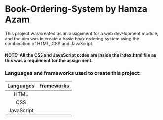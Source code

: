 # Book-Ordering-System by Hamza Azam
This project was created as an assignment for a web development module, and the aim was to create a basic book ordering system using the combination of HTML, CSS and JavaScript.

#### NOTE: All the CSS and JavaScript codes are inside the index.html file as this was a requirment for the assignment. 
### Languages and frameworks used to create this project:
| Languages | Frameworks
|:----------:|:----------:|
| HTML       |            |
| CSS        |            |
| JavaScript |            |
